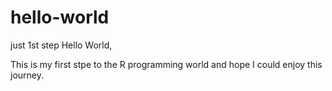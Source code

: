 # hello-world
just 1st step
Hello World,

This is my first stpe to the R programming world and hope I could enjoy this journey.
